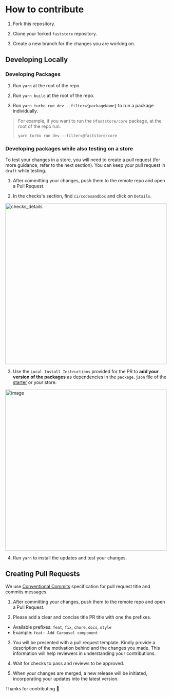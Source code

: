 # How to contribute

1. Fork this repository.

2. Clone your forked `faststore` repository.

3. Create a new branch for the changes you are working on.

## Developing Locally

### Developing Packages

1. Run `yarn` at the root of the repo.

2. Run `yarn build` at the root of the repo.

3. Run `yarn turbo run dev --filter={packageName}` to run a package individually.

> For example, if you want to run the `@faststore/core` package, at the root of the repo run:
>
> `yarn turbo run dev --filter=@faststore/core`

### Developing packages while also testing on a store

To test your changes in a store, you will need to create a pull request (for more guidance, refer to the next section). You can keep your pull request in `draft` while testing.

1. After committing your changes, push them to the remote repo and open a Pull Request.

2. In the checks's section, find `ci/codesandbox` and click on `Details`.

<img width="502" alt="checks_details" src="https://vtexhelp.vtexassets.com/assets/docs/src/dropdown-menu-example___338a9acd1892074ba750ada043ab92b4.png"></img>

3. Use the `Local Install Instructions` provided for the PR to **add your version of the packages** as dependencies in the `package.json` file of the [starter](https://github.com/vtex-sites/starter.store) or your store.

<img width="502" alt="image" src="https://vtexhelp.vtexassets.com/assets/docs/src/fs-package-local-install___db14cf215e613a08aca9ba5d779eb37a.png"></img>

4. Run `yarn` to install the updates and test your changes.

## Creating Pull Requests

We use [Conventional Commits](https://www.conventionalcommits.org/en/v1.0.0/) specification for pull request title and commits messages.

1. After committing your changes, push them to the remote repo and open a Pull Request.

2. Please add a clear and concise title PR title with one the prefixes.

- Available prefixes: `feat`, `fix`, `chore`, `docs`, `style`
- Example: `feat: Add Carousel component`

3. You will be presented with a pull request template. Kindly provide a description of the motivation behind and the changes you made. This information will help reviewers in understanding your contributions.

4. Wait for checks to pass and reviews to be approved.

5. When your changes are merged, a new release will be initiated, incorporating your updates into the latest version.

Thanks for contributing 🎉
